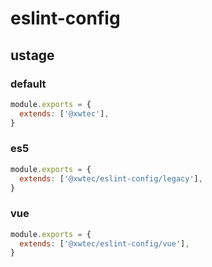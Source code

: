 # eslint-config

## ustage

### default

```js
module.exports = {
  extends: ['@xwtec'],
}
```

### es5

```js
module.exports = {
  extends: ['@xwtec/eslint-config/legacy'],
}
```

### vue

```js
module.exports = {
  extends: ['@xwtec/eslint-config/vue'],
}
```

